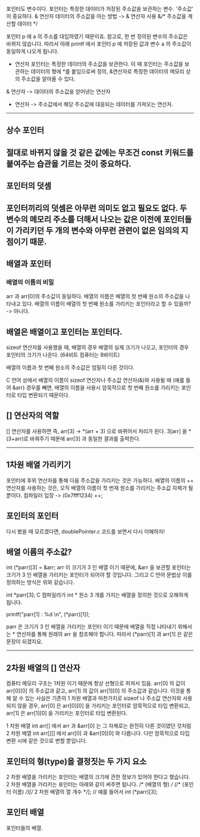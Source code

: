 포인터도 변수이다.
포인터는 특정한 데이터가 저장된 주소값을 보관하는 변수.
'주소값' 이 중요하다.
& 연산자
데이터의 주소값을 아는 방법 -> & 연산자 사용
&/* 주소값을 계산할 데이터 */

포인터 p 에 a 의 주소를 대입하였기 때문이죠. 참고로, 한 번 정의된 변수의 주소값은 바뀌지 않습니다. 따라서 아래 printf 에서 포인터 p 에 저장된 값과 변수 a 의 주소값이 동일하게 나오게 됩니다.

* 연산자
포인터는 특정한 데이터의 주소값을 보관한다. 이 때 포인터는 주소값을 보관하는 데이터의 형에 *를 붙임으로써 정의, &연산자로 특정한 데이터의 메모리 상의 주소값을 알아올 수 있다.

& 연산자 -> 데이터의 주소값을 얻어낸는 연산자
* 연산자 -> 주소값에서 해당 주소값에 대응되는 데이터를 가져오는 연산자.
---
## 상수 포인터
절대로 바뀌지 않을 것 같은 값에는 무조건 const 키워드를 붙여주는 습관을 기르는 것이 중요하다.
---
## 포인터의 덧셈
포인터끼리의 덧셈은 아무런 의미도 없고 필요도 없다.
두 변수의 메모리 주소를 더해서 나오는 값은 이전에 포인터들이 가리키던 두 개의 변수와 아무런 관련이 없은 임의의 지점이기 때문.
---
## 배열과 포인터
### 배열의 이름의 비밀
arr 과 arr[0]의 주소값이 동일하다.
배열의 이름은 배열의 첫 번째 원소의 주소값을 나타내고 있다.
배열의 이름이 배열의 첫 번째 원소를 가리키는 포인터라고 할 수 있을까? -> 아니다.

## 배열은 배열이고 포인터는 포인터다.
sizeof 연산자를 사용했을 때, 배열의 경우 배열의 실제 크기가 나오고, 포인터의 경우 포인터의 크기가 나온다. (64비트 컴퓨터는 8바이트)

배열의 이름과 첫 번째 원소의 주소값은 엄밀히 다른 것이다.

C 언어 상에서 배열의 이름이 sizeof 연산자나 주소값 연산자(&)와 사용될 때 (예를 들어 &arr) 경우를 빼면,
배열의 이름을 사용시 암묵적으로 첫 번째 원소를 가리키는 포인터로 타입 변환되기 때문이다.

## [] 연산자의 역할
[] 연산자를 사용하면
즉, arr[3] -> *(arr + 3) 으로 바뀌어서 처리가 된다.
3[arr] 을 *(3+arr)로 바꿔주기 때문에 arr[3] 과 동일한 결과를 출력한다.

----
## 1차원 배열 가리키기
포인터에 후위 연산자를 통해 다음 주소값을 가리키는 것은 가능하다.
배열의 이름의 ++ 연산자를 사용하는 것은, 오직 배열의 이름이 첫 번재 원소를 가리키는 주소값 자체가 될 뿐이다.
컴파일러 입장 -> (0x7fff1234) ++;

## 포인터의 포인터
다시 봤을 때 모르겠다면, doublePointer.c 코드를 보면서 다시 이해하자!

## 배열 이름의 주소값?
int (*parr)[3] = &arr;
arr 이 크기가 3 인 배열 이기 때문에, &arr 을 보관할 포인터는 크기가 3 인 배열을 가리키는 포인터가 되어야 할 것입니다. 그리고 C 언어 문법상 이를 정의하는 방식은 위와 같습니다.

int *parr[3];
C 컴파일러가 int * 원소 3 개를 가지는 배열을 정의한 것으로 오해하게 됩니다.

printf("parr[1] : %d \n", (*parr)[1]);

parr 은 크기가 3 인 배열을 가리키는 포인터 이기 때문에 배열을 직접 나타내기 위해서는 * 연산자를 통해 원래의 arr 을 참조해야 합니다. 따라서 (*parr)[1] 과 arr[1] 은 같은 문장이 되겠지요.

---
## 2차원 배열의 [] 연산자
컴퓨터 메모리 구조는 1차원 이기 때문에 항상 선형으로 퍼져서 있음.
arr[0] 의 값이 arr[0][0] 의 주소값과 같고, arr[1] 의 값이 arr[1][0] 의 주소값과 같습니다. 이것을 통해 알 수 있는 사실은 기존의 1 차원 배열과 마찬가지로 sizeof 나 주소값 연산자와 사용되지 않을 경우, arr[0] 은 arr[0][0] 을 가리키는 포인터로 암묵적으로 타입 변환되고, arr[1] 은 arr[1][0] 을 가리키는 포인터로 타입 변환된다.

1 차원 배열 int arr[] 에서 arr 과 &arr[0] 는 그 자체로는 완전히 다른 것이였던 것처럼 2 차원 배열 int arr[][] 에서 arr[0] 과 &arr[0][0] 와 다릅니다. 다만 암묵적으로 타입 변환 시에 같은 것으로 변할 뿐입니다.

## 포인터의 형(type)을 결정짓는 두 가지 요소
2 차원 배열을 가리키는 포인터는 배열의 크기에 관한 정보가 있어야 한다고 했습니다. 2 차원 배열을 가리키는 포인터는 아래와 같이 써주면 됩니다.
/* (배열의 형) */ (*/* (포인터 이름) */)[/* 2 차원 배열의 열 개수 */];
// 예를 들어서
int (*parr)[3];

## 포인터 배열
포인터들의 배열.
